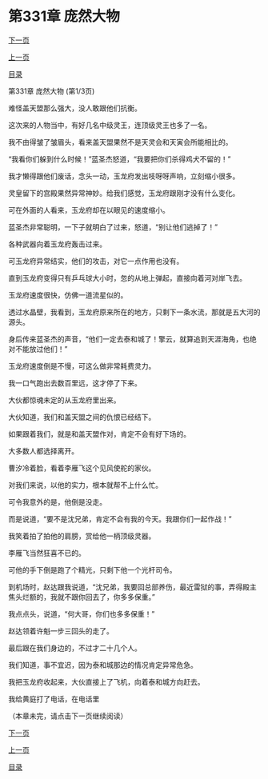<h1>第331章   庞然大物</h1>
            <div><p><a href="./991_%E7%AC%AC331%E7%AB%A0_%E5%BA%9E%E7%84%B6%E5%A4%A7%E7%89%A9.md">下一页</a></p><p><a href="./989_%E7%AC%AC330%E7%AB%A0_%E5%AE%AB%E6%AE%BF%E7%9A%84%E5%8A%9B%E9%87%8F.md">上一页</a></p><p><a href="../">目录</a></p></div>
            <div><p>第331章   庞然大物 (第1/3页)</p><p>难怪盖天盟那么强大，没人敢跟他们抗衡。</p><p>这次来的人物当中，有好几名中级灵王，连顶级灵王也多了一名。</p><p>我不由得皱了皱眉头，看来盖天盟果然不是天灵会和天寅会所能相比的。</p><p>“我看你们躲到什么时候！”蓝圣杰怒道，“我要把你们杀得鸡犬不留的！”</p><p>我才懒得跟他们废话，念头一动，玉龙府发出吱呀呀声响，立刻缩小很多。</p><p>灵皇留下的宫殿果然异常神妙。给我们感觉，玉龙府跟刚才没有什么变化。</p><p>可在外面的人看来，玉龙府却在以眼见的速度缩小。</p><p>蓝圣杰非常聪明，一下子就明白了过来，怒道，“别让他们逃掉了！”</p><p>各种武器向着玉龙府轰击过来。</p><p>可玉龙府异常结实，他们的攻击，对它一点作用也没有。</p><p>直到玉龙府变得只有乒乓球大小时，忽的从地上弹起，直接向着河对岸飞去。</p><p>玉龙府速度很快，仿佛一道流星似的。</p><p>透过水晶壁，我看到，玉龙府原来所在的地方，只剩下一条水流，那就是五大河的源头。</p><p>身后传来蓝圣杰的声音，“他们一定去泰和城了！擎云，就算追到天涯海角，也绝对不能放过他们！”</p><p>玉龙府速度倒是不慢，可这么做非常耗费灵力。</p><p>我一口气跑出去数百里远，这才停了下来。</p><p>大伙都惊魂未定的从玉龙府里出来。</p><p>大伙知道，我们和盖天盟之间的仇恨已经结下。</p><p>如果跟着我们，就是和盖天盟作对，肯定不会有好下场的。</p><p>大多数人都选择离开。</p><p>曹汐冷着脸，看着李雁飞这个见风使舵的家伙。</p><p>对我们来说，以他的实力，根本就帮不上什么忙。</p><p>可令我意外的是，他倒是没走。</p><p>而是说道，“要不是沈兄弟，肯定不会有我的今天。我跟你们一起作战！”</p><p>我笑着拍了拍他的肩膀，赏给他一柄顶级灵器。</p><p>李雁飞当然狂喜不已的。</p><p>可他的手下倒是跑了个精光，只剩下他一个光杆司令。</p><p>到机场时，赵达跟我说道，“沈兄弟，我要回总部养伤，最近雷狱的事，弄得殿主焦头烂额的，我就不跟你回去了，你多多保重。”</p><p>我点点头，说道，“何大哥，你们也多多保重！”</p><p>赵达领着许魁一步三回头的走了。</p><p>最后跟在我们身边的，不过才二十几个人。</p><p>我们知道，事不宜迟，因为泰和城那边的情况肯定异常危急。</p><p>我把玉龙府收起来，大伙直接上了飞机，向着泰和城方向赶去。</p><p>我给黄庭打了电话，在电话里</p><p>（本章未完，请点击下一页继续阅读）</p></div>
            <div><p><a href="./991_%E7%AC%AC331%E7%AB%A0_%E5%BA%9E%E7%84%B6%E5%A4%A7%E7%89%A9.md">下一页</a></p><p><a href="./989_%E7%AC%AC330%E7%AB%A0_%E5%AE%AB%E6%AE%BF%E7%9A%84%E5%8A%9B%E9%87%8F.md">上一页</a></p><p><a href="../">目录</a></p></div>